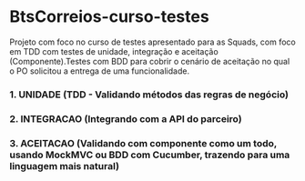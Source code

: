 # BtsCorreios-curso-testes

Projeto com foco no curso de testes apresentado para as Squads, com foco em TDD com testes de unidade, integração e aceitação (Componente).Testes com BDD para cobrir o cenário de aceitação no qual o PO solicitou a entrega de uma funcionalidade.

### 1. UNIDADE (TDD - Validando métodos das regras de negócio)

### 2. INTEGRACAO (Integrando com a API do parceiro)

### 3. ACEITACAO (Validando com componente como um todo, usando MockMVC ou BDD com Cucumber, trazendo para uma linguagem mais natural)
